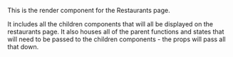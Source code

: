 This is the render component for the Restaurants page.

It includes all the children components that will all be displayed on the restaurants page. It also houses all of the parent functions and states that will need to be passed to the children components - the props will pass all that down.
